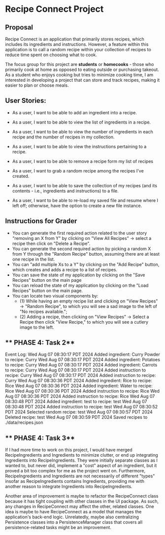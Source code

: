 # Recipe Connect Project

## Proposal
Recipe Connect is an application that primarily stores recipes, which includes its ingredients and instructions. However, a feature within this application is to call a random recipe within your collection of recipes to reduce time spent on choosing what to cook.

The focus group for this project are **students** or **homecooks** - those who primarily cook at home as opposed to eating outside or purchasing takeout. As a student who enjoys cooking but tries to minimize cooking time, I am interested in developing a project that can store and track recipes, making it easier to plan or choose meals.

## User Stories:
- As a user, I want to be able to add an ingredient into a recipe.          
- As a user, I want to be able to view the list of ingredients in a recipe. 
- As a user, I want to be able to view the number of ingredients in each recipe and the number of recipes in my collection.                                                   
- As a user, I want to be able to view the instructions pertaining to a recipe.
- As a user, I want to be able to remove a recipe form my list of recipes   
- As a user, I want to grab a random recipe among the recipes I've created.

- As a user, I want to be able to save the collection of my recipes (and its contents - i.e., ingredients and instructions) to a file.
- As a user, I want to be able to re-load my saved file and resume where I left off; otherwise, have the option to create a new file instance.

## **Instructions for Grader**
- You can generate the first required action related to the user story "removing an X from Y" by clicking on "View All Recipes" -> select a recipe then click on "Delete a Recipe".
- You can generate the second required action by picking a random X from Y through the "Random Recipe" button, assuming there are at least one recipe in the list.
- You can "add multiple Xs to a Y" by clicking on the "Add Recipe" button, which creates and adds a recipe to a list of recipes.
- You can save the state of my application by clicking on the "Save Recipes" button on the main page
- You can reload the state of my application by clicking on the "Load Recipes" button on the main page.
- You can locate two visual components by: 
    - (1) While having an empty recipe list and clicking on "View Recipes" -> "Random Recipe", to which you will see a sad image to the left of "No recipes available."; 
    - (2) Adding a recipe, then clicking on "View Recipes" -> Select a Recipe then click "View Recipe," to which you will see a cutlery image to the left.

## ** PHASE 4: Task 2**

Event Log:
Wed Aug 07 08:30:17 PDT 2024
Added ingredient: Curry Powder to recipe: Curry
Wed Aug 07 08:30:17 PDT 2024
Added ingredient: Potatoes to recipe: Curry
Wed Aug 07 08:30:17 PDT 2024
Added ingredient: Carrots to recipe: Curry
Wed Aug 07 08:30:17 PDT 2024
Added instruction to recipe: Curry
Wed Aug 07 08:30:17 PDT 2024
Added instruction to recipe: Curry
Wed Aug 07 08:30:36 PDT 2024
Added ingredient: Rice to recipe: Rice
Wed Aug 07 08:30:36 PDT 2024
Added ingredient: Water to recipe: Rice
Wed Aug 07 08:30:36 PDT 2024
Added instruction to recipe: Rice
Wed Aug 07 08:30:36 PDT 2024
Added instruction to recipe: Rice
Wed Aug 07 08:30:48 PDT 2024
Added ingredient: test to recipe: test
Wed Aug 07 08:30:48 PDT 2024
Added instruction to recipe: test
Wed Aug 07 08:30:52 PDT 2024
Selected random recipe: test
Wed Aug 07 08:30:57 PDT 2024
Deleted recipe: test
Wed Aug 07 08:30:59 PDT 2024
Saved recipes to ./data/recipes.json


## ** PHASE 4: Task 3**
If I had more time to work on this project, I would have merged RecipeIngredients and Ingredients to minimize clutter, or end up integrating Ingredients into RecipeIngredients. They were initially separate classes as I wanted to, but never did, implement a "cost" aspect of an ingredient, but it proved a bit too complex for me as the project went on. Furthermore, RecipeIngredients and Ingredients are not necessarily of different "types" insofar as RecipeIngredients contains Ingredients, providing me with another reason to integrate Ingredients into RecipeIngredients.

Another area of improvement is maybe to refactor the RecipeConnect class because it has tight coupling with other classes in the UI package. As such, any changes in RecipeConnect may affect the other, related classes. One idea is maybe to have RecipeConnect as a model that manages the application's back-end logic. Unrelatedly, maybe also centralizing Persistence classes into a PersistenceManager class that covers all persistence-related tasks might be an improvement. 

